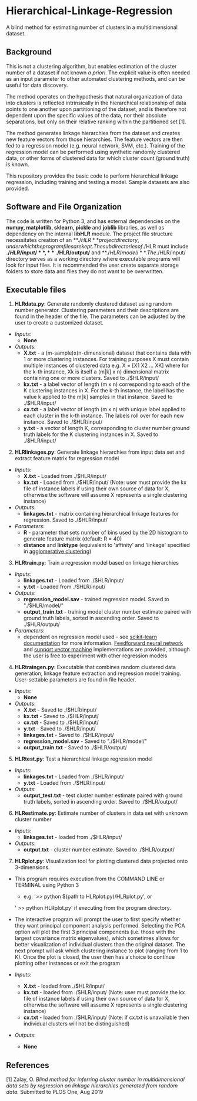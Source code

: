 # Hierarchical-Linkage-Regression

A blind method for estimating number of clusters in a multidimensional dataset. 

## Background

This is not a clustering algorithm, but enables estimation of the cluster number of a dataset if not known *a priori*. The explicit value is often needed as an input parameter to other automated clustering methods, and can be useful for data discovery.

The method operates on the hypothesis that natural organization of data into clusters is reflected intrinsically in the hierarchical relationship of data points to one another upon partitioning of the dataset, and is therefore not dependent upon the specific values of the data, nor their absolute separations, but only on their relative ranking within the partitioned set [1]. 

The method generates linkage hierarchies from the dataset and creates new feature vectors from those hierarchies. The feature vectors are then fed to a regression model (e.g. neural network, SVM, etc.). Training of the regression model can be performed using synthetic randomly clustered data, or other forms of clustered data for which cluster count (ground truth) is known.

This repository provides the basic code to perform hierarchical linkage regression, including training and testing a model. Sample datasets are also provided.

## Software and File Organization

The code is written for Python 3, and has external dependencies on the **numpy, matplotlib, sklearn, pickle** and **joblib** libraries, as well as dependency on the internal **libHLR** module. The project file structure necessitates creation of an **./$HLR** project directory, under which the program files are kept. The subdirectories of ./$HLR must include **./$HLR/input/**, **./$HLR/output/** and **./$HLR/model/**. The ./$HLR/input/ directory serves as a working directory where executable programs will look for input files. It is recommended the user create separate storage folders to store data and files they do not want to be overwritten.

## Executable files

1. **HLRdata.py**: Generate randomly clustered dataset using random number generator. Clustering parameters and their descriptions are found in the header of the file. The parameters can be adjusted by the user to create a customized dataset.
- *Inputs*:
    - **None**
- *Outputs*:
    - **X.txt** - a (m-sample)x(n-dimensional) dataset that contains data with 1 or more clustering instances. For training purposes X must contain multiple instances of clustered data e.g. X = [X1 X2 ... XK] where for the k-th instance, Xk is itself a (m[k] x n) dimensional matrix containing one or more clusters. Saved to ./$HLR/input/
    - **kx.txt** - a label vector of length (m x n) corresponding to each of the K clustering instances in X. For the k-th instance, the label has the value k applied to the m[k] samples in that instance. Saved to ./$HLR/input/
    - **cx.txt** - a label vector of length (m x n) with unique label applied to each cluster in the k-th instance. The labels roll over for each new instance. Saved to ./$HLR/input/
    - **y.txt** - a vector of length K, corresponding to cluster number ground truth labels for the K clustering instances in X. Saved to ./$HLR/input/
    
2. **HLRlinkages.py**:  Generate linkage hierarchies from input data set and extract feature matrix for regression model
- *Inputs*: 
    - **X.txt** -  Loaded from ./$HLR/input/
    - **kx.txt** - Loaded from ./$HLR/input/  (Note: user must provide the kx file of instance labels if using their own source of data for X, otherwise the software will assume X represents a single clustering instance)
- *Outputs*: 
    - **linkages.txt** - matrix containing hierarchical linkage features for regression. Saved to ./$HLR/input/ 
- *Parameters*: 
    - **R** - parameter that sets number of bins used by the 2D histogram to generate feature matrix (default: R = 40)
    - **distance** and **linktype** (equivalent to 'affinity' and 'linkage' specified in [agglomerative clustering](https://scikit-learn.org/stable/modules/generated/sklearn.cluster.AgglomerativeClustering.html#sklearn.cluster.AgglomerativeClustering))
    
3. **HLRtrain.py**: Train a regression model based on linkage hierarchies
- *Inputs*: 
    - **linkages.txt** - Loaded from ./$HLR/input/
    - **y.txt** - Loaded from ./$HLR/input/
- *Outputs*: 
    - **regression_model.sav** - trained regression model. Saved to "./$HLR/model/" 
    - **output_train.txt** - training model cluster number estimate paired with ground truth labels, sorted in ascending order. Saved to ./$HLR/output/ 
- *Parameters*: 
    - dependent on regression model used - see [scikit-learn documentation](https://scikit-learn.org/stable/documentation.html) for more information. [Feedforward neural network](https://scikit-learn.org/stable/modules/generated/sklearn.neural_network.MLPRegressor.html#sklearn.neural_network.MLPRegressor) and [support vector machine](https://scikit-learn.org/stable/modules/generated/sklearn.svm.SVR.html#sklearn.svm.SVR) implementations are provided, although the user is free to experiment with other regression models

4. **HLRtraingen.py**: Executable that combines random clustered data generation, linkage feature extraction and regression model training. User-settable parameters are found in file header.
- *Inputs*: 
    - **None**
- *Outputs*:
    - **X.txt** - Saved to ./$HLR/input/
    - **kx.txt** - Saved to ./$HLR/input/
    - **cx.txt** - Saved to ./$HLR/input/
    - **y.txt** - Saved to ./$HLR/input/
    - **linkages.txt** - Saved to ./$HLR/input/
    - **regression_model.sav** - Saved to "./$HLR/model/" 
    - **output_train.txt** - Saved to ./$HLR/output/

5. **HLRtest.py**: Test a hierarchical linkage regression model
- *Inputs*: 
    - **linkages.txt** - Loaded from ./$HLR/input/
    - **y.txt** - Loaded from ./$HLR/input/
- *Outputs*: 
    - **output_test.txt** - test cluster number estimate paired with ground truth labels, sorted in ascending order. Saved to ./$HLR/output/ 

6. **HLRestimate.py**: Estimate number of clusters in data set with unknown cluster number
- *Inputs*: 
    - **linkages.txt** - loaded from ./$HLR/input/
- *Outputs*: 
    - **output.txt** - cluster number estimate. Saved to ./$HLR/output/

7. **HLRplot.py**: Visualization tool for plotting clustered data projected onto 3-dimensions.

- This program requires execution from the COMMAND LINE or TERMINAL using Python 3 
    - e.g. '>> python $(path to HLRplot.py)/HLRplot.py', or 
    
    '       >> python HLRplot.py' if executing from the program directory. 

- The interactive program will prompt the user to first specify whether they want principal component analysis performed. Selecting the PCA option will plot the first 3 principal components (i.e. those with the largest covariance matrix eigenvalues), which sometimes allows for better visualization of individual clusters than the original dataset. The next prompt will ask which clustering instance to plot (ranging from 1 to K). Once the plot is closed, the user then has a choice to continue plotting other instances or exit the program
- *Inputs*:
    - **X.txt** - loaded from ./$HLR/input/
    - **kx.txt** - loaded from ./$HLR/input/ (Note: user must provide the kx file of instance labels if using their own source of data for X, otherwise the software will assume X represents a single clustering instance)
    - **cx.txt** - loaded from ./$HLR/input/ (Note: if cx.txt is unavailable then individual clusters will not be distinguished)
- *Outputs*:
    - **None**

## References
[1] Zalay, O. *Blind method for inferring cluster number in multidimensional data sets by regression on linkage hierarchies generated from random data.* Submitted to PLOS One, Aug 2019
